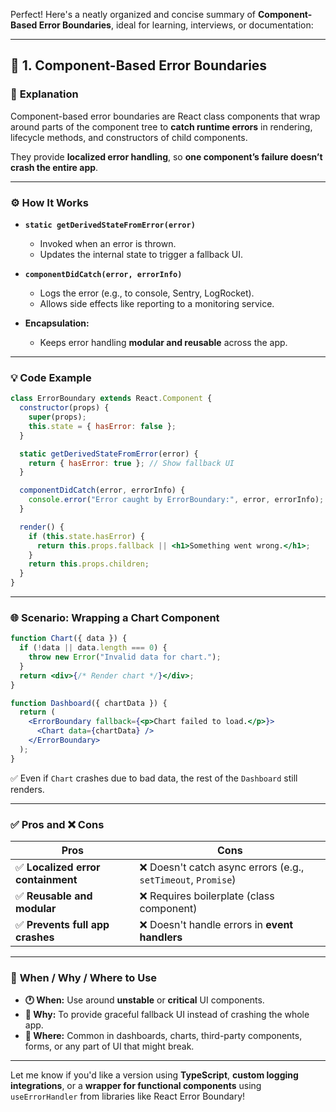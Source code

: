 Perfect! Here's a neatly organized and concise summary of **Component-Based Error Boundaries**, ideal for learning, interviews, or documentation:

---

## 🧱 1. Component-Based Error Boundaries

### 🎯 **Explanation**
Component-based error boundaries are React class components that wrap around parts of the component tree to **catch runtime errors** in rendering, lifecycle methods, and constructors of child components.

They provide **localized error handling**, so **one component’s failure doesn’t crash the entire app**.

---

### ⚙️ **How It Works**

- **`static getDerivedStateFromError(error)`**
  - Invoked when an error is thrown.
  - Updates the internal state to trigger a fallback UI.

- **`componentDidCatch(error, errorInfo)`**
  - Logs the error (e.g., to console, Sentry, LogRocket).
  - Allows side effects like reporting to a monitoring service.

- **Encapsulation:**
  - Keeps error handling **modular and reusable** across the app.

---

### 💡 **Code Example**

```jsx
class ErrorBoundary extends React.Component {
  constructor(props) {
    super(props);
    this.state = { hasError: false };
  }

  static getDerivedStateFromError(error) {
    return { hasError: true }; // Show fallback UI
  }

  componentDidCatch(error, errorInfo) {
    console.error("Error caught by ErrorBoundary:", error, errorInfo);
  }

  render() {
    if (this.state.hasError) {
      return this.props.fallback || <h1>Something went wrong.</h1>;
    }
    return this.props.children;
  }
}
```

---

### 🌐 **Scenario: Wrapping a Chart Component**

```jsx
function Chart({ data }) {
  if (!data || data.length === 0) {
    throw new Error("Invalid data for chart.");
  }
  return <div>{/* Render chart */}</div>;
}

function Dashboard({ chartData }) {
  return (
    <ErrorBoundary fallback={<p>Chart failed to load.</p>}>
      <Chart data={chartData} />
    </ErrorBoundary>
  );
}
```

✅ Even if `Chart` crashes due to bad data, the rest of the `Dashboard` still renders.

---

### ✅ **Pros and ❌ Cons**

| Pros | Cons |
|------|------|
| ✅ **Localized error containment** | ❌ Doesn't catch async errors (e.g., `setTimeout`, `Promise`) |
| ✅ **Reusable and modular** | ❌ Requires boilerplate (class component) |
| ✅ **Prevents full app crashes** | ❌ Doesn't handle errors in **event handlers** |

---

### 📌 **When / Why / Where to Use**

- **🕐 When:** Use around **unstable** or **critical** UI components.
- **🎯 Why:** To provide graceful fallback UI instead of crashing the whole app.
- **📍 Where:** Common in dashboards, charts, third-party components, forms, or any part of UI that might break.

---

Let me know if you'd like a version using **TypeScript**, **custom logging integrations**, or a **wrapper for functional components** using `useErrorHandler` from libraries like React Error Boundary!